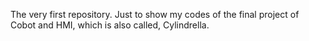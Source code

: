 The very first repository.
Just to show my codes of the final project of Cobot and HMI,
which is also called, Cylindrella.

